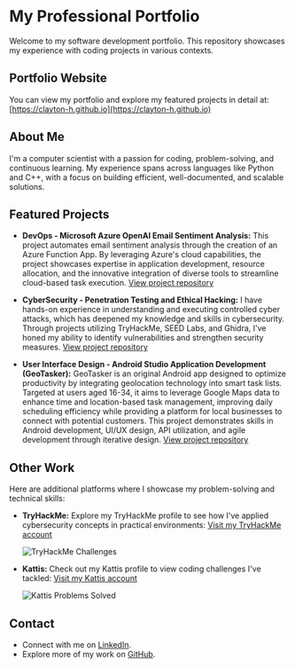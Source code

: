 # My Professional Portfolio

Welcome to my software development portfolio. This repository showcases my experience with coding projects in various contexts.

## Portfolio Website
You can view my portfolio and explore my featured projects in detail at:  
[https://clayton-h.github.io](https://clayton-h.github.io)

## About Me
I'm a computer scientist with a passion for coding, problem-solving, and continuous learning. My experience spans across languages like Python and C++, with a focus on building efficient, well-documented, and scalable solutions.

## Featured Projects
- **DevOps - Microsoft Azure OpenAI Email Sentiment Analysis:** This project automates email sentiment analysis through the creation of an Azure Function App. By leveraging Azure's cloud capabilities, the project showcases expertise in application development, resource allocation, and the innovative integration of diverse tools to streamline cloud-based task execution. [View project repository](https://github.com/clayton-h/devops-cbhodges)
  
- **CyberSecurity - Penetration Testing and Ethical Hacking:** I have hands-on experience in understanding and executing controlled cyber attacks, which has deepened my knowledge and skills in cybersecurity. Through projects utilizing TryHackMe, SEED Labs, and Ghidra, I've honed my ability to identify vulnerabilities and strengthen security measures. [View project repository](https://github.com/clayton-h/SS-cbhodges)

- **User Interface Design - Android Studio Application Development (GeoTasker):** GeoTasker is an original Android app designed to optimize productivity by integrating geolocation technology into smart task lists. Targeted at users aged 16-34, it aims to leverage Google Maps data to enhance time and location-based task management, improving daily scheduling efficiency while providing a platform for local businesses to connect with potential customers. This project demonstrates skills in Android development, UI/UX design, API utilization, and agile development through iterative design. [View project repository](https://github.com/clayton-h/ui-cbhodges)

## Other Work
Here are additional platforms where I showcase my problem-solving and technical skills:

- **TryHackMe:**
  Explore my TryHackMe profile to see how I've applied cybersecurity concepts in practical environments:
  [Visit my TryHackMe account](https://tryhackme.com/r/p/claytonhodges326)
  
  ![TryHackMe Challenges](https://github.com/user-attachments/assets/fccf7812-fcf5-491a-bd8f-4982a59cbc5c)

- **Kattis:**
  Check out my Kattis profile to view coding challenges I've tackled:
  [Visit my Kattis account](https://open.kattis.com/users/clayton-hodges)
  
  ![Kattis Problems Solved](https://github.com/user-attachments/assets/441fc58b-0cb8-484e-9f71-19fa1d15f9df)


## Contact
- Connect with me on [LinkedIn](https://www.linkedin.com/in/claytome).
- Explore more of my work on [GitHub](https://github.com/clayton-h).
